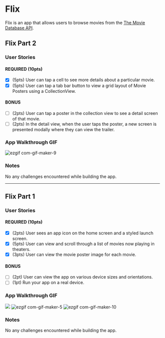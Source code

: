 # Flix

Flix is an app that allows users to browse movies from the [The Movie Database API](http://docs.themoviedb.apiary.io/#).

## Flix Part 2

### User Stories

#### REQUIRED (10pts)
- [X] (5pts) User can tap a cell to see more details about a particular movie.
- [X] (5pts) User can tap a tab bar button to view a grid layout of Movie Posters using a CollectionView.

#### BONUS
- [ ] (2pts) User can tap a poster in the collection view to see a detail screen of that movie.
- [ ] (2pts) In the detail view, when the user taps the poster, a new screen is presented modally where they can view the trailer.

### App Walkthrough GIF

![ezgif com-gif-maker-9](https://user-images.githubusercontent.com/67300899/156874714-f8168d94-1a1f-4a49-80da-0d8d14b80782.gif)



### Notes
No any challenges encountered while building the app.

---

## Flix Part 1

### User Stories
#### REQUIRED (10pts)
- [x] (2pts) User sees an app icon on the home screen and a styled launch screen.
- [x] (5pts) User can view and scroll through a list of movies now playing in theaters.
- [x] (3pts) User can view the movie poster image for each movie.

#### BONUS
- [ ] (2pt) User can view the app on various device sizes and orientations.
- [ ] (1pt) Run your app on a real device.

### App Walkthrough GIF

![](https://i.imgur.com/VDHLbyR.gif)
![ezgif com-gif-maker-5](https://user-images.githubusercontent.com/67300899/155829853-7c041aea-7abb-46b7-92df-90e655ab2677.gif)
![ezgif com-gif-maker-10](https://user-images.githubusercontent.com/67300899/156874942-eb1dfe1d-27f4-4cb1-a6ce-263d4cfd2327.gif)


### Notes
No any challenges encountered while building the app.
